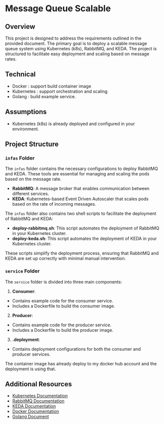 # Message Queue Scalable

## Overview

This project is designed to address the requirements outlined in the provided document. The primary goal is to deploy a scalable message queue system using Kubernetes (k8s), RabbitMQ, and KEDA. The project is structured to facilitate easy deployment and scaling based on message rates.

## Technical 

- Docker : support build container image
- Kubernetes : support orchestration and scaling
- Golang : build example service.

## Assumptions

- Kubernetes (k8s) is already deployed and configured in your environment.

## Project Structure

### `infas` Folder

The `infas` folder contains the necessary configurations to deploy RabbitMQ and KEDA. These tools are essential for managing and scaling the pods based on the message rate.

- **RabbitMQ**: A message broker that enables communication between different services.
- **KEDA**: Kubernetes-based Event Driven Autoscaler that scales pods based on the rate of incoming messages.

The `infas` folder also contains two shell scripts to facilitate the deployment of RabbitMQ and KEDA:

- **deploy-rabbitmq.sh**: This script automates the deployment of RabbitMQ in your Kubernetes cluster.
- **deploy-keda.sh**: This script automates the deployment of KEDA in your Kubernetes cluster.

These scripts simplify the deployment process, ensuring that RabbitMQ and KEDA are set up correctly with minimal manual intervention.

### `service` Folder

The `service` folder is divided into three main components:

1. **Consumer**:
  - Contains example code for the consumer service.
  - Includes a Dockerfile to build the consumer image.

2. **Producer**:
  - Contains example code for the producer service.
  - Includes a Dockerfile to build the producer image.

3. **.deployment**:
  - Contains deployment configurations for both the consumer and producer services.

The container image has already deploy to my docker hub account and the deployment is using that.


## Additional Resources

- [Kubernetes Documentation](https://kubernetes.io/docs/)
- [RabbitMQ Documentation](https://www.rabbitmq.com/documentation.html)
- [KEDA Documentation](https://keda.sh/docs/)
- [Docker Documentation](https://docs.docker.com/manuals/)
- [Golang Document](https://go.dev/)
